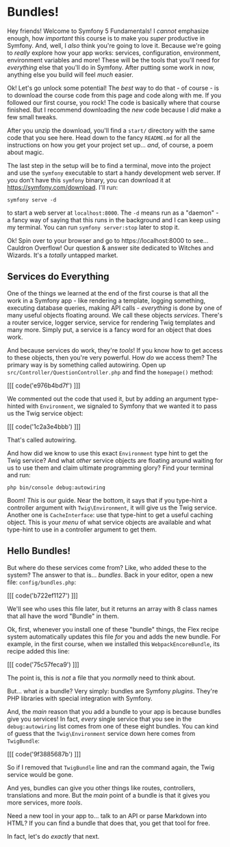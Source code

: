 # Bundles!

Hey friends! Welcome to Symfony 5 Fundamentals! I *cannot* emphasize enough,
how *important* this course is to make you *super* productive in Symfony. And, well,
I *also* think you're going to love it. Because we're going to *really* explore how
your app works: services, configuration, environment, environment variables and
more! These will be the tools that you'll need for *everything* else that you'll do
in Symfony. After putting some work in now, anything else you build will feel
*much* easier.

Ok! Let's go unlock some potential! The *best* way to do that - of course - is to
download the course code from this page and code along with me. If you followed
our first course, you rock! The code is basically where that course finished. But I
recommend downloading the *new* code because I *did* make a few small tweaks.

After you unzip the download, you'll find a `start/` directory with the same code
that you see here. Head down to the fancy `README.md` for all the instructions on
how you get your project set up... *and*, of course, a poem about magic.

The last step in the setup will be to find a terminal, move into the project and
use the `symfony` executable to start a handy development web server. If you
don't have this `symfony` binary, you can download it at https://symfony.com/download.
I'll run:

```terminal
symfony serve -d
```

to start a web server at `localhost:8000`. The `-d` means run as a "daemon" - a
fancy way of saying that this runs in the background and I can keep using my
terminal. You can run `symfony server:stop` later to stop it.

Ok! Spin over to your browser and go to https://localhost:8000 to see... Cauldron
Overflow! Our question & answer site dedicated to Witches and Wizards. It's a
*totally* untapped market.

## Services do Everything

One of the things we learned at the end of the first course is that all the work
in a Symfony app - like rendering a template, logging something, executing
database queries, making API calls - *everything* is done by one of many useful
objects floating around. We call these objects *services*. There's a router
service, logger service, service for rendering Twig templates and many more.
Simply put, a service is a fancy word for an object that does work.

And because services do work, they're *tools*! If you know how to get access to
these objects, then you're very powerful. How *do* we access them? The primary way
is by something called autowiring. Open up `src/Controller/QuestionController.php`
and find the `homepage()` method:

[[[ code('e976b4bd7f') ]]]

We commented out the code that used it, but by adding an argument type-hinted
with `Environment`, we signaled to Symfony that we wanted it to pass us
the Twig service object:

[[[ code('1c2a3e4bbb') ]]]

That's called autowiring.

And how did we know to use this exact `Environment` type hint to get the Twig service?
And what *other* service objects are floating around waiting for us to use them
and claim ultimate programming glory? Find your terminal and run:

```terminal
php bin/console debug:autowiring
```

Boom! *This* is our guide. Near the bottom, it says that if you type-hint a
controller argument with `Twig\Environment`, it will give us the Twig service.
Another one is `CacheInterface`: use that type-hint to get a useful caching object.
This is your *menu* of what service objects are available and what type-hint to
use in a controller argument to get them.

## Hello Bundles!

But where do these services come from? Like, who added these to the system? The
answer to that is... *bundles*. Back in your editor, open a new file:
`config/bundles.php`:

[[[ code('b722ef1127') ]]]

We'll see who uses this file later, but it returns an array with 8 class names
that all have the word "Bundle" in them.

Ok, first, whenever you install one of these "bundle" things, the Flex recipe system
automatically updates this file *for* you and adds the new bundle. For example, in
the first course, when we installed this `WebpackEncoreBundle`, its recipe added
this line:

[[[ code('75c57feca9') ]]]

The point is, this is *not* a file that you *normally* need to think about.

But... what *is* a bundle? Very simply: bundles are Symfony *plugins*. They're
PHP libraries with special integration with Symfony.

And, the *main* reason that you add a bundle to your app is because bundles give you
services! In fact, *every* single service that you see in the `debug:autowiring`
list comes from one of these eight bundles. You can kind of guess that the
`Twig\Environment` service down here comes from `TwigBundle`:

[[[ code('9f3885687b') ]]]

So if I removed that `TwigBundle` line and ran the command again, the Twig service
would be gone.

And yes, bundles can give you other things like routes, controllers, translations
and more. But the *main* point of a bundle is that it gives you more services,
more *tools*.

Need a new tool in your app to... talk to an API or parse Markdown into HTML? If
you can find a bundle that does that, you get that tool for free.

In fact, let's do *exactly* that next.
